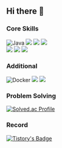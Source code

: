 ## Hi there 👋

<!--
**hojooo/hojooo** is a ✨ _special_ ✨ repository because its `README.md` (this file) appears on your GitHub profile.

Here are some ideas to get you started:

- 🔭 I’m currently working on ...
- 🌱 I’m currently learning ...
- 👯 I’m looking to collaborate on ...
- 🤔 I’m looking for help with ...
- 💬 Ask me about ...
- 📫 How to reach me: ...
- 😄 Pronouns: ...
- ⚡ Fun fact: ...
-->

### Core Skills
![Java](https://img.shields.io/badge/Java-FF7800?style=for-the-badge&logo=OpenJDK&logoColor=white) 
<img src="https://img.shields.io/badge/spring%20boot-6DB33F.svg?style=for-the-badge&logo=springboot&logoColor=FFFFFF" /> 
<img src="https://img.shields.io/badge/Hibernate%20ORM-59666C.svg?style=for-the-badge&logo=hibernate&logoColor=FFFFFF" /> 
<img src="https://img.shields.io/badge/AWS-232F3E?style=for-the-badge&logo=amazonaws&logoColor=white">  
<img src="https://img.shields.io/badge/Python-3776AB.svg?style=for-the-badge&logo=Python&logoColor=FFFFFF" /> 
<img src="https://img.shields.io/badge/MySQL-4479A1.svg?style=for-the-badge&logo=mysql&logoColor=FFFFFF" /> 
<img src="https://img.shields.io/badge/postgresql-4169E1.svg?style=for-the-badge&logo=postgresql&logoColor=FFFFFF" /> 

### Additional
![Docker](https://img.shields.io/badge/Docker-2496ED?style=for-the-badge&logo=Docker&logoColor=white)
<img src="https://img.shields.io/badge/redis-FF4438.svg?style=for-the-badge&logo=redis&logoColor=FFFFFF" /> 
<img src="https://img.shields.io/badge/NGINX-009639.svg?style=for-the-badge&logo=nginx&logoColor=FFFFFF" /> 


### Problem Solving
[![Solved.ac Profile](http://mazassumnida.wtf/api/v2/generate_badge?boj=ghwn1224)](https://solved.ac/ghwn1224/)


### Record
[![Tistory's Badge](https://github-readme-tistory-card.vercel.app/api/badge?name=HoJooo)](https://bird-j.tistory.com/)
